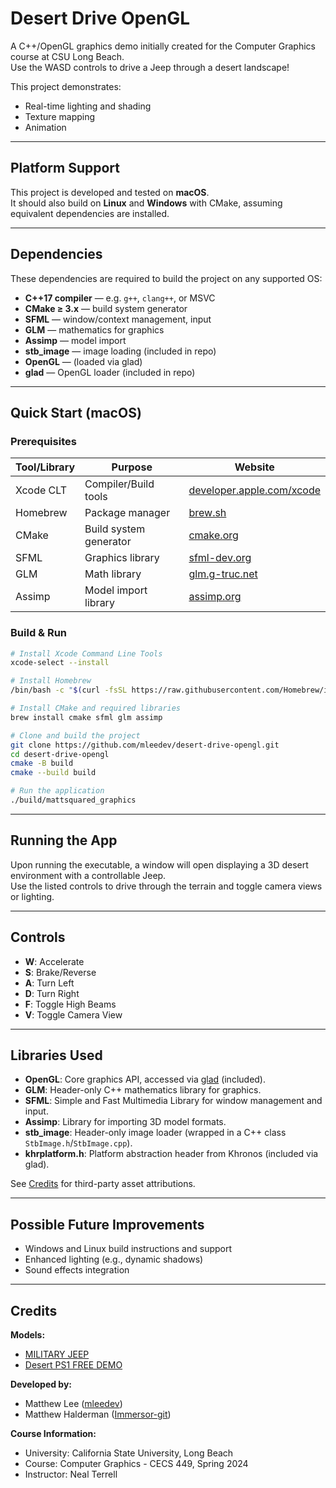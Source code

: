 # Desert Drive OpenGL

A C++/OpenGL graphics demo initially created for the Computer Graphics course at CSU Long Beach.  
Use the WASD controls to drive a Jeep through a desert landscape!

This project demonstrates:
- Real-time lighting and shading
- Texture mapping
- Animation

---

## Platform Support

This project is developed and tested on **macOS**.  
It should also build on **Linux** and **Windows** with CMake, assuming equivalent dependencies are installed.

---

## Dependencies

These dependencies are required to build the project on any supported OS:

- **C++17 compiler** — e.g. `g++`, `clang++`, or MSVC
- **CMake ≥ 3.x** — build system generator
- **SFML** — window/context management, input
- **GLM** — mathematics for graphics
- **Assimp** — model import
- **stb_image** — image loading (included in repo)
- **OpenGL** — (loaded via glad)
- **glad** — OpenGL loader (included in repo)

---

## Quick Start (macOS)

### Prerequisites

| Tool/Library | Purpose                  | Website                                                         |
|--------------|--------------------------|-----------------------------------------------------------------|
| Xcode CLT    | Compiler/Build tools      | [developer.apple.com/xcode](https://developer.apple.com/xcode/) |
| Homebrew     | Package manager           | [brew.sh](https://brew.sh/)                                     |
| CMake        | Build system generator    | [cmake.org](https://cmake.org/)                                 |
| SFML         | Graphics library          | [sfml-dev.org](https://www.sfml-dev.org/)                       |
| GLM          | Math library              | [glm.g-truc.net](https://glm.g-truc.net/)                       |
| Assimp       | Model import library      | [assimp.org](https://www.assimp.org/)                           |

### Build & Run

```sh
# Install Xcode Command Line Tools
xcode-select --install

# Install Homebrew
/bin/bash -c "$(curl -fsSL https://raw.githubusercontent.com/Homebrew/install/HEAD/install.sh)"

# Install CMake and required libraries
brew install cmake sfml glm assimp

# Clone and build the project
git clone https://github.com/mleedev/desert-drive-opengl.git
cd desert-drive-opengl
cmake -B build
cmake --build build

# Run the application
./build/mattsquared_graphics
```

---

## Running the App

Upon running the executable, a window will open displaying a 3D desert environment with a controllable Jeep.  
Use the listed controls to drive through the terrain and toggle camera views or lighting.

---

## Controls

- **W**: Accelerate
- **S**: Brake/Reverse
- **A**: Turn Left
- **D**: Turn Right
- **F**: Toggle High Beams
- **V**: Toggle Camera View

---

## Libraries Used

- **OpenGL**: Core graphics API, accessed via [glad](https://github.com/Dav1dde/glad) (included).
- **GLM**: Header-only C++ mathematics library for graphics.
- **SFML**: Simple and Fast Multimedia Library for window management and input.
- **Assimp**: Library for importing 3D model formats.
- **stb_image**: Header-only image loader (wrapped in a C++ class `StbImage.h`/`StbImage.cpp`).
- **khrplatform.h**: Platform abstraction header from Khronos (included via glad).

See [Credits](#credits) for third-party asset attributions.

---

## Possible Future Improvements

- Windows and Linux build instructions and support
- Enhanced lighting (e.g., dynamic shadows)
- Sound effects integration

---

## Credits

**Models:**
- [MILITARY JEEP](https://www.cgtrader.com/products/military-jeep-9fe110bf-0316-47d0-b84e-2ef51aeca732)
- [Desert PS1 FREE DEMO](https://www.cgtrader.com/products/desert-ps1-free-demo)

**Developed by:**
- Matthew Lee ([mleedev](https://github.com/mleedev))
- Matthew Halderman ([Immersor-git](https://github.com/Immersor-git))

**Course Information:**
- University: California State University, Long Beach
- Course: Computer Graphics - CECS 449, Spring 2024
- Instructor: Neal Terrell